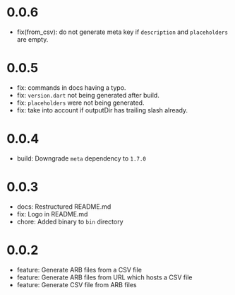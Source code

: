 # 0.0.6

- fix(from_csv): do not generate meta key if `description` and `placeholders` are empty.

# 0.0.5

- fix: commands in docs having a typo.
- fix: `version.dart` not being generated after build.
- fix: `placeholders` were not being generated.
- fix: take into account if outputDir has trailing slash already.

# 0.0.4

- build: Downgrade `meta` dependency to `1.7.0`

# 0.0.3

- docs: Restructured README.md
- fix: Logo in README.md
- chore: Added binary to `bin` directory

# 0.0.2

- feature: Generate ARB files from a CSV file
- feature: Generate ARB files from URL which hosts a CSV file
- feature: Generate CSV file from ARB files
